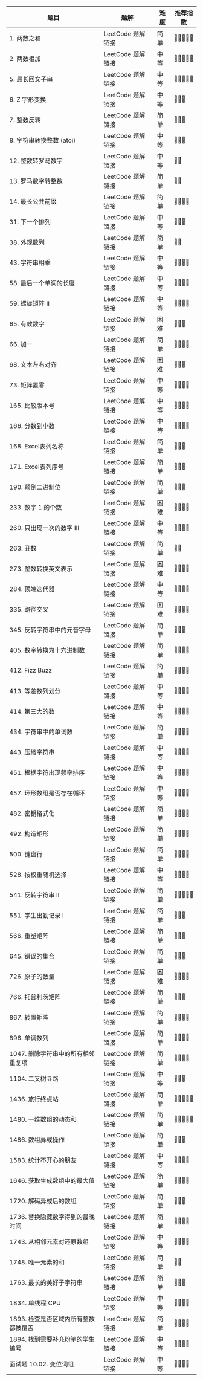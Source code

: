 
| 题目 | 题解 | 难度 | 推荐指数 |
| --- | --- | --- | --- |
| 1. 两数之和 | LeetCode 题解链接 | 简单 | 🤩🤩🤩🤩🤩 |
| 2. 两数相加 | LeetCode 题解链接 | 中等 | 🤩🤩🤩🤩🤩 |
| 5. 最长回文子串 | LeetCode 题解链接 | 中等 | 🤩🤩🤩🤩🤩 |
| 6. Z 字形变换  | LeetCode 题解链接 | 中等 | 🤩🤩🤩 |
| 7. 整数反转  | LeetCode 题解链接 | 简单 | 🤩🤩🤩 |
| 8. 字符串转换整数 (atoi) | LeetCode 题解链接 | 中等 | 🤩🤩🤩 |
| 12. 整数转罗马数字 | LeetCode 题解链接 | 中等 | 🤩🤩 |
| 13. 罗马数字转整数 | LeetCode 题解链接 | 简单 | 🤩🤩 |
| 14. 最长公共前缀 | LeetCode 题解链接 | 简单 | 🤩🤩🤩🤩 |
| 31. 下一个排列 | LeetCode 题解链接 | 中等 | 🤩🤩🤩 |
| 38. 外观数列 | LeetCode 题解链接 | 简单 | 🤩🤩 |
| 43. 字符串相乘 | LeetCode 题解链接 | 中等 | 🤩🤩🤩🤩 |
| 58. 最后一个单词的长度 | LeetCode 题解链接 | 中等 | 🤩🤩🤩🤩 |
| 59. 螺旋矩阵 II | LeetCode 题解链接 | 中等 | 🤩🤩🤩🤩 |
| 65. 有效数字 | LeetCode 题解链接 | 困难 | 🤩🤩🤩 |
| 66. 加一 | LeetCode 题解链接 | 简单 | 🤩🤩🤩🤩 |
| 68. 文本左右对齐 | LeetCode 题解链接 | 困难 | 🤩🤩🤩 |
| 73. 矩阵置零 | LeetCode 题解链接 | 中等 | 🤩🤩🤩🤩 |
| 165. 比较版本号 | LeetCode 题解链接 | 中等 | 🤩🤩🤩🤩 |
| 166. 分数到小数 | LeetCode 题解链接 | 中等 | 🤩🤩🤩🤩 |
| 168. Excel表列名称 | LeetCode 题解链接 | 简单 | 🤩🤩🤩 |
| 171. Excel表列序号 | LeetCode 题解链接 | 简单 | 🤩🤩🤩 |
| 190. 颠倒二进制位 | LeetCode 题解链接 | 简单 | 🤩🤩🤩 |
| 233. 数字 1 的个数 | LeetCode 题解链接 | 困难 | 🤩🤩🤩🤩 |
| 260. 只出现一次的数字 III | LeetCode 题解链接 | 中等 | 🤩🤩🤩🤩 |
| 263. 丑数 | LeetCode 题解链接 | 简单 | 🤩🤩 |
| 273. 整数转换英文表示 | LeetCode 题解链接 | 困难 | 🤩🤩🤩🤩 |
| 284. 顶端迭代器 | LeetCode 题解链接 | 中等 | 🤩🤩🤩🤩 |
| 335. 路径交叉 | LeetCode 题解链接 | 困难 | 🤩🤩🤩🤩 |
| 345. 反转字符串中的元音字母 | LeetCode 题解链接 | 简单 | 🤩🤩🤩 |
| 405. 数字转换为十六进制数 | LeetCode 题解链接 | 简单 | 🤩🤩🤩🤩 |
| 412. Fizz Buzz | LeetCode 题解链接 | 简单 | 🤩🤩🤩🤩 |
| 413. 等差数列划分 | LeetCode 题解链接 | 中等 | 🤩🤩🤩🤩 |
| 414. 第三大的数 | LeetCode 题解链接 | 中等 | 🤩🤩🤩🤩 |
| 434. 字符串中的单词数 | LeetCode 题解链接 | 简单 | 🤩🤩🤩🤩 |
| 443. 压缩字符串 | LeetCode 题解链接 | 中等 | 🤩🤩🤩🤩 |
| 451. 根据字符出现频率排序 | LeetCode 题解链接 | 中等 | 🤩🤩🤩🤩 |
| 457. 环形数组是否存在循环 | LeetCode 题解链接 | 中等 | 🤩🤩🤩🤩 |
| 482. 密钥格式化 | LeetCode 题解链接 | 简单 | 🤩🤩🤩🤩 |
| 492. 构造矩形 | LeetCode 题解链接 | 简单 | 🤩🤩🤩🤩 |
| 500. 键盘行 | LeetCode 题解链接 | 简单 | 🤩🤩🤩🤩 |
| 528. 按权重随机选择 | LeetCode 题解链接 | 中等 | 🤩🤩🤩🤩 |
| 541. 反转字符串 II | LeetCode 题解链接 | 简单 | 🤩🤩🤩🤩🤩 |
| 551. 学生出勤记录 I | LeetCode 题解链接 | 简单 | 🤩🤩🤩 |
| 566. 重塑矩阵 | LeetCode 题解链接 | 简单 | 🤩🤩🤩 |
| 645. 错误的集合 | LeetCode 题解链接 | 简单 | 🤩🤩🤩 |
| 726. 原子的数量 | LeetCode 题解链接 | 困难 | 🤩🤩🤩🤩 |
| 766. 托普利茨矩阵 | LeetCode 题解链接 | 简单 | 🤩🤩🤩 |
| 867. 转置矩阵 | LeetCode 题解链接 | 简单 | 🤩🤩🤩🤩 |
| 896. 单调数列 | LeetCode 题解链接 | 简单 | 🤩🤩🤩🤩 |
| 1047. 删除字符串中的所有相邻重复项 | LeetCode 题解链接 | 简单 | 🤩🤩🤩🤩 |
| 1104. 二叉树寻路 | LeetCode 题解链接 | 中等 | 🤩🤩🤩 |
| 1436. 旅行终点站 | LeetCode 题解链接 | 简单 | 🤩🤩🤩🤩🤩 |
| 1480. 一维数组的动态和 | LeetCode 题解链接 | 简单 | 🤩🤩🤩🤩🤩 |
| 1486. 数组异或操作 | LeetCode 题解链接 | 简单 | 🤩🤩🤩 |
| 1583. 统计不开心的朋友 | LeetCode 题解链接 | 中等 | 🤩🤩🤩🤩 |
| 1646. 获取生成数组中的最大值 | LeetCode 题解链接 | 简单 | 🤩🤩🤩🤩 |
| 1720. 解码异或后的数组 | LeetCode 题解链接 | 简单 | 🤩🤩🤩 |
| 1736. 替换隐藏数字得到的最晚时间 | LeetCode 题解链接 | 简单 | 🤩🤩🤩🤩 |
| 1743. 从相邻元素对还原数组 | LeetCode 题解链接 | 中等 | 🤩🤩🤩🤩 |
| 1748. 唯一元素的和 | LeetCode 题解链接 | 简单 | 🤩🤩 |
| 1763. 最长的美好子字符串 | LeetCode 题解链接 | 简单 | 🤩🤩🤩 |
| 1834. 单线程 CPU | LeetCode 题解链接 | 中等 | 🤩🤩🤩🤩 |
| 1893. 检查是否区域内所有整数都被覆盖 | LeetCode 题解链接 | 简单 | 🤩🤩🤩🤩 |
| 1894. 找到需要补充粉笔的学生编号 | LeetCode 题解链接 | 中等 | 🤩🤩🤩🤩 |
| 面试题 10.02. 变位词组 | LeetCode 题解链接 | 中等 | 🤩🤩🤩🤩 |
